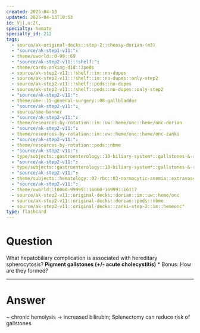 ```yaml
---
created: 2025-04-13
updated: 2025-04-13T10:53
id: Vj|,u:2(,
specialty: hemato
specialty_id: 212
tags:
  - source/ak-original-decks::step-2::cheesy-dorian-(m3)
  - "source/ak-step1-v11:": 
  - theme/uworld::0-99::69
  - "source/ak-step2-v11::!shelf:": 
  - theme/cards-anking-did::3peds
  - source/ak-step2-v11::!shelf::im::no-dupes
  - source/ak-step2-v11::!shelf::im::no-dupes::only-step2
  - source/ak-step2-v11::!shelf::peds::no-dupes
  - source/ak-step2-v11::!shelf::peds::no-dupes::only-step2
  - "source/ak-step2-v11:": 
  - theme/ome::15-general-surgery::08-gallbladder
  - "source/ak-step2-v11:": 
  - source/ome-banner
  - "source/ak-step2-v11:": 
  - theme/resources-by-rotation::im::uw::heme/onc::heme/onc-dorian
  - "source/ak-step2-v11:": 
  - theme/resources-by-rotation::im::uw::heme/onc::heme/onc-zanki
  - "source/ak-step2-v11:": 
  - theme/resources-by-rotation::peds::nbme
  - "source/ak-step2-v11:": 
  - type/subjects::gastroenterology::10-biliary-system*::gallstones-&-related-disorders
  - "source/ak-step2-v11:": 
  - type/subjects::gastroenterology::10-biliary-system*::gallstones-&-related-disorders::*pathophysiology
  - "source/ak-step2-v11:": 
  - theme/subjects::hematology::02-rbc::03-normocytic-anemia::extravascular-hemolysis::hereditary-spherocytosis
  - "source/ak-step2-v11:": 
  - theme/uworld::10000-99999::16000-16999::16117
  - source/ak-step2-v11::original-decks::dorian::im::uw::heme/onc
  - source/ak-step2-v11::original-decks::dorian::peds::nbme
  - source/ak-step2-v11::original-decks::zanki-step-2::im::hemeonc"
type: flashcard
---
```


# Question
What hepatobiliary complication is associated with hereditary spherocytosis?   **Pigment gallstones (+/- acute cholecystitis)**   * Bonus: How are they formed?

---

# Answer
~ chronic hemolysis → increased bilirubin; Splenectomy can reduce risk of gallstones